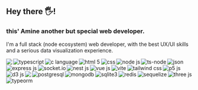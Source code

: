 
## Hey there 🖐️! 
### this' Amine another but special web developer.
<p>I'm a full stack (node ecosystem) web developer, with the best UX/UI skills and a serious data visualization experience.</p>

<img align="left" alg="javascript" src="https://img.shields.io/badge/JavaScript-323330?style=for-the-badge&logo=javascript&logoColor=F7DF1E">
<img align="left" alt="typescript" src="https://img.shields.io/badge/TypeScript-007ACC?style=for-the-badge&logo=typescript&logoColor=white">
<img align="left" alt="c language" src="https://img.shields.io/badge/C-00599C?style=for-the-badge&logo=c&logoColor=white">
<img align="left" alt="html 5" src="https://img.shields.io/badge/HTML5-E34F26?style=for-the-badge&logo=html5&logoColor=white">
<img align="left" alt="css" src="https://img.shields.io/badge/CSS3-1572B6?style=for-the-badge&logo=css3&logoColor=white">
<img alt="json" src="https://img.shields.io/badge/json-5E5C5C?style=for-the-badge&logo=json&logoColor=white">

<img align="left" alt="node js" src="https://img.shields.io/badge/Node%20js-339933?style=for-the-badge&logo=nodedotjs&logoColor=white">
<img align="left" alt="ts-node" src="https://img.shields.io/badge/ts--node-3178C6?style=for-the-badge&logo=ts-node&logoColor=white">
<img align="left" alt="express js" src="https://img.shields.io/badge/Express%20js-000000?style=for-the-badge&logo=express&logoColor=white">
<img align="left" alt="socket.io" src="https://img.shields.io/badge/Socket.io-010101?&style=for-the-badge&logo=Socket.io&logoColor=white">
<img align="left" alt="nest js" src="https://img.shields.io/badge/nestjs-E0234E?style=for-the-badge&logo=nestjs&logoColor=white">
<img align="left" alt="vue js" src="https://img.shields.io/badge/Vue%20js-35495E?style=for-the-badge&logo=vuedotjs&logoColor=4FC08D">
<img align="left" alt="vite" src="https://img.shields.io/badge/Vite-B73BFE?style=for-the-badge&logo=vite&logoColor=FFD62E">
<img align="left" alt="tailwind css" src="https://img.shields.io/badge/Tailwind_CSS-38B2AC?style=for-the-badge&logo=tailwind-css&logoColor=white">
<img align="left" alt="p5 js" src="https://img.shields.io/badge/p5%20js-ED225D?style=for-the-badge&logo=p5dotjs&logoColor=white">
<img align="left" alt="d3 js" src="https://img.shields.io/badge/d3%20js-F9A03C?style=for-the-badge&logo=d3.js&logoColor=white">
<img align="left" alg="chart js" src="https://img.shields.io/badge/Chart%20js-FF6384?style=for-the-badge&logo=chartdotjs&logoColor=white">
<img alt="three js" src="https://img.shields.io/badge/ThreeJs-black?style=for-the-badge&logo=three.js&logoColor=white">

<img align="left" alt="postgresql" src="https://img.shields.io/badge/PostgreSQL-316192?style=for-the-badge&logo=postgresql&logoColor=white">
<img align="left" alt="mongodb" src="https://img.shields.io/badge/MongoDB-4EA94B?style=for-the-badge&logo=mongodb&logoColor=white">
<img align="left" alt="sqlite3" src="https://img.shields.io/badge/Sqlite-003B57?style=for-the-badge&logo=sqlite&logoColor=white">
<img align="left" alt="redis" src="https://img.shields.io/badge/redis-%23DD0031.svg?&style=for-the-badge&logo=redis&logoColor=white">
<img align="left" alt="sequelize" src="https://img.shields.io/badge/Sequelize-52B0E7?style=for-the-badge&logo=Sequelize&logoColor=white">
<img alt="typeorm" src="https://img.shields.io/badge/typeorm-FE0803?style=for-the-badge&logo=typeorm&logoColor=white">

<!--
<img align="left" alt="arch linux" src="https://img.shields.io/badge/Arch_Linux-1793D1?style=for-the-badge&logo=arch-linux&logoColor=white">
<img alt="vim" src="https://img.shields.io/badge/VIM-%2311AB00.svg?&style=for-the-badge&logo=vim&logoColor=white">

**amineastro/amineastro** is a ✨ _special_ ✨ repository because its `README.md` (this file) appears on your GitHub profile.

Here are some ideas to get you started:

- 🔭 I’m currently working on ...
- 🌱 I’m currently learning ...
- 👯 I’m looking to collaborate on ...
- 🤔 I’m looking for help with ...
- 💬 Ask me about ...
- 📫 How to reach me: ...
- 😄 Pronouns: ...
- ⚡ Fun fact: ...
-->
